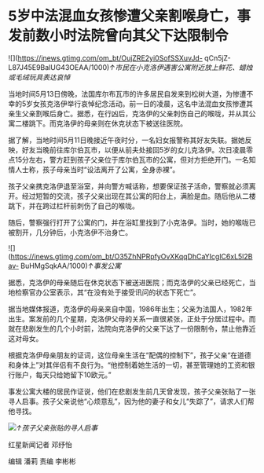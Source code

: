 # 5岁中法混血女孩惨遭父亲割喉身亡，事发前数小时法院曾向其父下达限制令

![](https://inews.gtimg.com/om_bt/OujZRE2yi0SofSSXuvJd-
qCn5jZ-L87J45E9BalUG43OEAA/1000)_↑市民在小克洛伊遇害公寓附近放上鲜花、蜡烛或毛绒玩具表达哀悼_

当地时间5月13日傍晚，法国库尔布瓦市的许多居民自发来到松树大道，为惨遭不幸的5岁女孩克洛伊举行哀悼纪念活动。前一日的凌晨，这名中法混血女孩惨遭其亲生父亲割喉后身亡。据悉，在行凶后，克洛伊的父亲刺伤自己的喉咙，并从其公寓二楼跳下。而克洛伊的母亲则在休克状态下被送往医院。

据了解，当地时间5月11日晚接近午夜时分，一名妇女报警称其好友失联。据她反映，好友当晚前往库尔伯瓦市，以便从前夫处接回5岁的女儿克洛伊。次日凌晨零点15分左右，警方赶到孩子父亲位于库尔伯瓦市的公寓，但对方拒绝开门。一名知情人士称，孩子母亲当时“设法离开了公寓，全身赤裸”。

孩子父亲携克洛伊退至浴室，并向警方喊话称，想要保证孩子活命，警察就必须离开。经过短暂的交流，孩子父亲出现在其公寓的阳台上，满脸是血。随后他从二楼跳下，并在跨过栏杆前刺伤了自己的喉咙。

随后，警察强行打开了公寓的门，并在浴缸里找到了小克洛伊。当时，她的喉咙已被割开，几分钟后，小克洛伊不治身亡。

![](https://inews.gtimg.com/om_bt/O35ZhNPRpfyOvXKqqDhCaYIcglC6xL5l2Bav-
BuHMgSqkAA/1000)_↑事发公寓_

据悉，克洛伊的母亲随后在休克状态下被送进医院；而克洛伊的父亲已经死亡，当地检察官办公室表示，其“在没有处于接受讯问的状态下死亡”。

据当地媒体报道，克洛伊的母亲来自中国，1986年出生；父亲为法国人，1982年出生。案发前的几个星期，克洛伊父母的关系一直很紧张，正处于分居过程中。而就在悲剧发生的几个小时前，法院向克洛伊的父亲下达了一份限制令，禁止他靠近这对母女。

根据克洛伊母亲朋友的证词，这位母亲生活在“配偶的控制下”，孩子父亲“在道德和身体上”对其伴侣有不良行为。“他控制着她生活的一切，甚至管理她的工资和银行账户，每天只给她留下10欧元。”

事发公寓大楼的居民作证说，他们在悲剧发生前几天曾发现，孩子父亲张贴了一张寻人启事。孩子父亲说他“心烦意乱”，因为他的妻子和女儿“失踪了”，请求人们帮他寻找。

![](https://inews.gtimg.com/om_bt/O0PXvMwL3MkJxU9r-RJpBgbYqoh_5n8IAu95nPIqQUsX0AA/1000)_↑孩子父亲张贴的寻人启事_

红星新闻记者 邓纾怡

编辑 潘莉 责编 李彬彬

